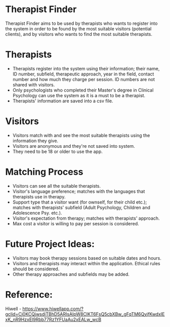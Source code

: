 # Therapist Finder
Therapist Finder aims to be used by therapists who wants to register into the system in order to be found by the most suitable visitors (potential clients),
and by visitors who wants to find the most suitable therapists.

# Therapists
* Therapists register into the system using their information; their name, ID number, subfield, therapeutic approach, year in the field, contact number and
how much they charge per session. ID numbers are not shared with visitors.
* Only psychologists who completed their Master's degree in Clinical Psychology can use the system as it is a must to be a therapist.
* Therapists' information are saved into a csv file.

# Visitors
* Visitors match with and see the most suitable therapists using the information they give.
* Visitors are anonymous and they're not saved into system.
* They need to be 18 or older to use the app.

# Matching Process
* Visitors can see all the suitable therapists.
* Visitor's language preference; matches with the languages that therapists use in therapy.
* Support type that a visitor want (for ownself, for their child etc.); matches with therapists' subfield (Adult Psychology, Children and Adolescence Psy. etc.).
* Visitor's expectation from therapy; matches with therapists' approach.
* Max cost a visitor is willing to pay per session is considered.

# Future Project Ideas:
* Visitors may book therapy sessions based on suitable dates and hours.
* Visitors and therapists may interact within the application. Ethical rules should be considered. 
* Other therapy approaches and subfields may be added.

# Reference:
Hiwell - https://www.hiwellapp.com/?gclid=Cj0KCQjwsdiTBhD5ARIsAIpW8CIKT6FsQ5cbXBw_gFqTM6QyjfKwdxIExK_nR9HzxEl9Rbb77Rz1YFUaAu2xEALw_wcB
